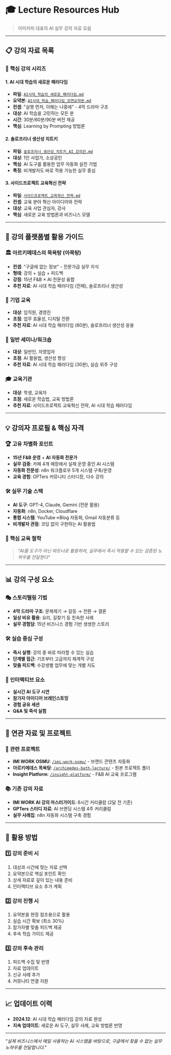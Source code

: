 # 🎓 Lecture Resources Hub
> 이미커피 대표의 AI 실무 강의 자료 모음

---

## 📋 강의 자료 목록

### 🎯 **핵심 강의 시리즈**

#### 1. **AI 시대 학습의 새로운 패러다임** 
- **파일**: [`AI시대_학습의_새로운_패러다임.md`](./AI시대_학습의_새로운_패러다임.md)
- **요약본**: [`AI시대_학습_패러다임_강연요약본.md`](./AI시대_학습_패러다임_강연요약본.md)
- **컨셉**: "실행 먼저, 이해는 나중에" - 4막 드라마 구조
- **대상**: AI 학습을 고민하는 모든 분
- **시간**: 30분/60분/90분 버전 제공
- **핵심**: Learning by Prompting 방법론

#### 2. **솔로프리너 생산성 치트키** 
- **파일**: [`솔로프리너_생산성_치트키_AI_강의안.md`](./솔로프리너_생산성_치트키_AI_강의안.md)
- **대상**: 1인 사업가, 소상공인
- **핵심**: AI 도구를 활용한 업무 자동화 실전 기법
- **특징**: 비개발자도 바로 적용 가능한 실무 중심

#### 3. **사이드프로젝트 교육혁신 전략** 
- **파일**: [`사이드프로젝트_교육혁신_전략.md`](./사이드프로젝트_교육혁신_전략.md)
- **컨셉**: 교육 분야 혁신 아이디어와 전략
- **대상**: 교육 사업 관심자, 강사
- **핵심**: 새로운 교육 방법론과 비즈니스 모델

---

## 🎪 강의 플랫폼별 활용 가이드

### 🏛 **아르키메데스의 목욕탕 (아목탕)**
- **컨셉**: "구글에 없는 정보" - 전문가급 실무 지식
- **형태**: 강의 + 실습 + 피드백
- **강점**: 15년 F&B × AI 전문성 융합
- **추천 자료**: AI 시대 학습 패러다임 (전체), 솔로프리너 생산성

### 🏢 **기업 교육**
- **대상**: 임직원, 경영진
- **초점**: 업무 효율성, 디지털 전환
- **추천 자료**: AI 시대 학습 패러다임 (60분), 솔로프리너 생산성 응용

### 👥 **일반 세미나/워크숍**
- **대상**: 일반인, 자영업자
- **초점**: AI 활용법, 생산성 향상
- **추천 자료**: AI 시대 학습 패러다임 (30분), 실습 위주 구성

### 🎓 **교육기관**
- **대상**: 학생, 교육자
- **초점**: 새로운 학습법, 교육 방법론
- **추천 자료**: 사이드프로젝트 교육혁신 전략, AI 시대 학습 패러다임

---

## 💡 강의자 프로필 & 핵심 자격

### 🏆 **고유 차별화 포인트**
- **15년 F&B 운영** + **AI 자동화 전문가**
- **실무 검증**: 카페 4개 매장에서 실제 운영 중인 AI 시스템
- **자동화 전문성**: n8n 워크플로우 5개 시스템 구축/운영
- **교육 경험**: GPTers 커뮤니티 스터디장, 다수 강의

### 🛠 **실무 기술 스택**
- **AI 도구**: GPT-4, Claude, Gemini (전문 활용)
- **자동화**: n8n, Docker, Cloudflare
- **통합 시스템**: YouTube→Blog 자동화, Gmail 자동분류 등
- **비개발자 관점**: 코딩 없이 구현하는 AI 활용법

### 🎯 **핵심 교육 철학**
> *"AI를 도구가 아닌 파트너로 활용하여, 실무에서 즉시 적용할 수 있는 검증된 노하우를 전달한다"*

---

## 📊 강의 구성 요소

### 🎭 **스토리텔링 기법**
- **4막 드라마 구조**: 문제제기 → 갈등 → 전환 → 결론
- **일상 비유 활용**: 요리, 길찾기 등 친숙한 사례
- **실무 경험담**: 15년 비즈니스 경험 기반 생생한 스토리

### 🛠 **실습 중심 구성**
- **즉시 실행**: 강의 중 바로 따라할 수 있는 실습
- **단계별 접근**: 기초부터 고급까지 체계적 구성
- **맞춤 피드백**: 수강생별 업무에 맞는 개별 지도

### 💬 **인터랙티브 요소**
- **실시간 AI 도구 시연**
- **참가자 아이디어 브레인스토밍**
- **경험 공유 세션**
- **Q&A 및 즉석 실험**

---

## 🔗 연관 자료 및 프로젝트

### 📁 **관련 프로젝트**
- **IMI WORK OSMU**: [`/imi-work-osmu/`](../../imi-work-osmu/) - 브랜드 콘텐츠 자동화
- **아르키메데스 목욕탕**: [`/archimedes-bath-lecture/`](../../archimedes-bath-lecture/) - 원본 프로젝트 폴더
- **Insight Platform**: [`/insight-platform/`](../../insight-platform/) - F&B AI 교육 프로그램

### 📚 **기존 강의 자료**
- **IMI WORK AI 강의 마스터가이드**: 6시간 커리큘럼 (2달 전 기준)
- **GPTers 스터디 자료**: AI 브랜딩 시스템 4주 커리큘럼
- **실무 사례집**: n8n 자동화 시스템 구축 경험

---

## 🎯 활용 방법

### 1️⃣ **강의 준비 시**
1. 대상과 시간에 맞는 자료 선택
2. 요약본으로 핵심 포인트 확인
3. 상세 자료로 깊이 있는 내용 준비
4. 인터랙티브 요소 추가 계획

### 2️⃣ **강의 진행 시**
1. 요약본을 현장 참조용으로 활용
2. 실습 시간 확보 (최소 30%)
3. 참가자별 맞춤 피드백 제공
4. 후속 학습 가이드 제공

### 3️⃣ **강의 후속 관리**
1. 피드백 수집 및 반영
2. 자료 업데이트
3. 신규 사례 추가
4. 커뮤니티 연결 지원

---

## 📈 업데이트 이력

- **2024.12**: AI 시대 학습 패러다임 강의 자료 완성
- **지속 업데이트**: 새로운 AI 도구, 실무 사례, 교육 방법론 반영

---

*"실제 비즈니스에서 매일 사용하는 AI 시스템을 바탕으로, 구글에서 찾을 수 없는 실무 노하우를 전달합니다."*